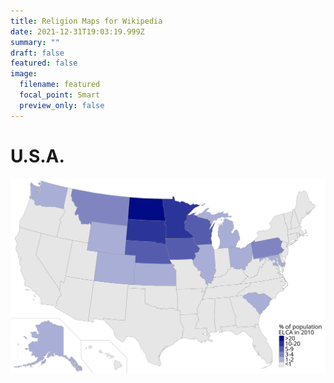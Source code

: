 ```yaml
---
title: Religion Maps for Wikipedia
date: 2021-12-31T19:03:19.999Z
summary: ""
draft: false
featured: false
image:
  filename: featured
  focal_point: Smart
  preview_only: false
---
```

# U.S.A.

![](percent_of_population_members_of_elca_by_state-_2010.svg "Percent ELCA by state, 2010")
